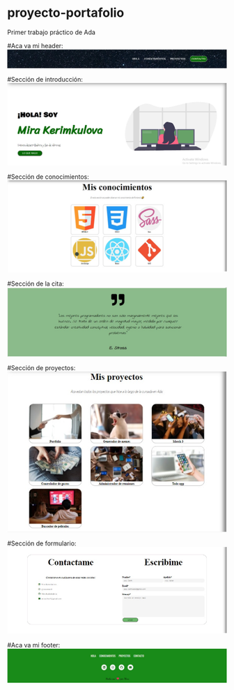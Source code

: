 # proyecto-portafolio
Primer trabajo práctico de Ada

#Aca va mi header:
![Header!](https://github.com/mirakerim94/proyecto-portafolio/blob/main/imagenes/Header.jpg)


#Sección de introducción:
![Section1!](https://github.com/mirakerim94/proyecto-portafolio/blob/main/imagenes/Section1.jpg)


#Sección de conocimientos:
![Section2!](https://github.com/mirakerim94/proyecto-portafolio/blob/main/imagenes/Section2.jpg)


#Sección de la cita:
![Cite!](https://github.com/mirakerim94/proyecto-portafolio/blob/main/imagenes/Cita.jpg)


#Sección de proyectos:
![Section3!](https://github.com/mirakerim94/proyecto-portafolio/blob/main/imagenes/Section3.jpg)


#Sección de formulario:
![Form!](https://github.com/mirakerim94/proyecto-portafolio/blob/main/imagenes/Formulario.jpg)


#Aca va mi footer:
![Footer!](https://github.com/mirakerim94/proyecto-portafolio/blob/main/imagenes/Footer.jpg)
